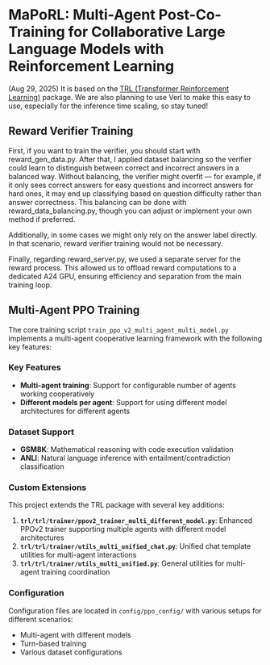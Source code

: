 
# MaPoRL: Multi-Agent Post-Co-Training for Collaborative Large Language Models with Reinforcement Learning

(Aug 29, 2025) It is based on the [TRL (Transformer Reinforcement Learning)](https://github.com/huggingface/trl) package. We are also planning to use Verl to make this easy to use, especially for the inference time scaling, so stay tuned!

## Reward Verifier Training

First, if you want to train the verifier, you should start with reward_gen_data.py.
After that, I applied dataset balancing so the verifier could learn to distinguish between correct and incorrect answers in a balanced way. Without balancing, the verifier might overfit — for example, if it only sees correct answers for easy questions and incorrect answers for hard ones, it may end up classifying based on question difficulty rather than answer correctness. This balancing can be done with reward_data_balancing.py, though you can adjust or implement your own method if preferred.

Additionally, in some cases we might only rely on the answer label directly. In that scenario, reward verifier training would not be necessary.

Finally, regarding reward_server.py, we used a separate server for the reward process. This allowed us to offload reward computations to a dedicated A24 GPU, ensuring efficiency and separation from the main training loop.

## Multi-Agent PPO Training

The core training script `train_ppo_v2_multi_agent_multi_model.py` implements a multi-agent cooperative learning framework with the following key features:

### Key Features
- **Multi-agent training**: Support for configurable number of agents working cooperatively
- **Different models per agent**: Support for using different model architectures for different agents

### Dataset Support
- **GSM8K**: Mathematical reasoning with code execution validation
- **ANLI**: Natural language inference with entailment/contradiction classification

### Custom Extensions

This project extends the TRL package with several key additions:

1. **`trl/trl/trainer/ppov2_trainer_multi_different_model.py`**: Enhanced PPOv2 trainer supporting multiple agents with different model architectures
2. **`trl/trl/trainer/utils_multi_unified_chat.py`**: Unified chat template utilities for multi-agent interactions
3. **`trl/trl/trainer/utils_multi_unified.py`**: General utilities for multi-agent training coordination

### Configuration
Configuration files are located in `config/ppo_config/` with various setups for different scenarios:
- Multi-agent with different models
- Turn-based training
- Various dataset configurations
